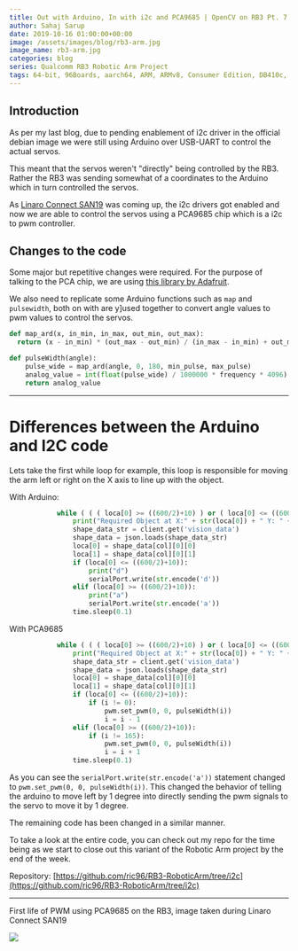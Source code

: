 ```yaml
---
title: Out with Arduino, In with i2c and PCA9685 | OpenCV on RB3 Pt. 7 | Qualcomm RB3 Robotic Arm Project
author: Sahaj Sarup
date: 2019-10-16 01:00:00+00:00
image: /assets/images/blog/rb3-arm.jpg
image_name: rb3-arm.jpg
categories: blog
series: Qualcomm RB3 Robotic Arm Project
tags: 64-bit, 96Boards, aarch64, ARM, ARMv8, Consumer Edition, DB410c, dragonboard410c, Linaro, Linux, fedora, arm64, aarch64, rock960, FPGA, raspberry pi, arduino, shield, hat
---
```


## Introduction

As per my last blog, due to pending enablement of i2c driver in the official debian image we were still using Arduino over USB-UART to control the actual servos.

This meant that the servos weren't "directly" being controlled by the RB3. Rather the RB3 was sending somewhat of a coordinates to the Arduino which in turn controlled the servos.

As [Linaro Connect SAN19](https://connect.linaro.org/resources/san19/) was coming up, the i2c drivers got enabled and now we are able to control the servos using a PCA9685 chip which is a i2c to pwm controller.

## Changes to the code

Some major but repetitive changes were required. For the purpose of talking to the PCA chip, we are using [this library by Adafruit](https://github.com/adafruit/Adafruit_Python_PCA9685).

We also need to replicate some Arduino functions such as `map` and `pulsewidth`, both on with are y]used together to convert angle values to pwm values to control the servos.

```python
def map_ard(x, in_min, in_max, out_min, out_max):
  return (x - in_min) * (out_max - out_min) / (in_max - in_min) + out_min

def pulseWidth(angle):
    pulse_wide = map_ard(angle, 0, 180, min_pulse, max_pulse)
    analog_value = int(float(pulse_wide) / 1000000 * frequency * 4096)
    return analog_value
```

***

# Differences between the Arduino and I2C code

Lets take the first while loop for example, this loop is responsible for moving the arm left or right on the X axis to line up with the object.

With Arduino:
```python
            while ( ( ( loca[0] >= ((600/2)+10) ) or ( loca[0] <= ((600/2)-10) ) ) ):
                print("Required Object at X:" + str(loca[0]) + " Y: " + str(loca[1]))
                shape_data_str = client.get('vision_data')
                shape_data = json.loads(shape_data_str)
                loca[0] = shape_data[col][0][0]
                loca[1] = shape_data[col][0][1]
                if (loca[0] <= ((600/2)+10)):
                    print("d")
                    serialPort.write(str.encode('d'))
                elif (loca[0] >= ((600/2)+10)):
                    print("a")
                    serialPort.write(str.encode('a'))
                time.sleep(0.1)
```

With PCA9685
```python
            while ( ( ( loca[0] >= ((600/2)+10) ) or ( loca[0] <= ((600/2)-10) ) ) ):
                print("Required Object at X:" + str(loca[0]) + " Y: " + str(loca[1]))
                shape_data_str = client.get('vision_data')
                shape_data = json.loads(shape_data_str)
                loca[0] = shape_data[col][0][0]
                loca[1] = shape_data[col][0][1]
                if (loca[0] <= ((600/2)+10)):
                    if (i != 0):
                        pwm.set_pwm(0, 0, pulseWidth(i))
                        i = i - 1
                elif (loca[0] >= ((600/2)+10)):
                    if (i != 165):
                        pwm.set_pwm(0, 0, pulseWidth(i))
                        i = i + 1
                time.sleep(0.1)
```

As you can see the `serialPort.write(str.encode('a'))` statement changed to `pwm.set_pwm(0, 0, pulseWidth(i))`. This changed the behavior of telling the arduino to move left by 1 degree into directly sending the pwm signals to the servo to move it by 1 degree.

The remaining code has been changed in a similar manner.

To take a look at the entire code, you can check out my repo for the time being as we start to close out this variant of the Robotic Arm project by the end of the week.

Repository: [https://github.com/ric96/RB3-RoboticArm/tree/i2c](https://github.com/ric96/RB3-RoboticArm/tree/i2c)

***

First life of PWM using PCA9685 on the RB3, image taken during Linaro Connect SAN19

![](https://i.imgur.com/bB8DKxm.jpg)
